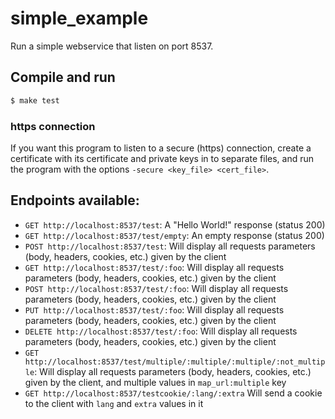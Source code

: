 # simple_example

Run a simple webservice that listen on port 8537.

## Compile and run

```bash
$ make test
```

### https connection

If you want this program to listen to a secure (https) connection, create a certificate with its certificate and private keys in to separate files, and run the program with the options `-secure <key_file> <cert_file>`.

## Endpoints available:

- `GET http://localhost:8537/test`: A "Hello World!" response (status 200)
- `GET http://localhost:8537/test/empty`: An empty response (status 200)
- `POST http://localhost:8537/test`: Will display all requests parameters (body, headers, cookies, etc.) given by the client
- `GET http://localhost:8537/test/:foo`: Will display all requests parameters (body, headers, cookies, etc.) given by the client
- `POST http://localhost:8537/test/:foo`: Will display all requests parameters (body, headers, cookies, etc.) given by the client
- `PUT http://localhost:8537/test/:foo`: Will display all requests parameters (body, headers, cookies, etc.) given by the client
- `DELETE http://localhost:8537/test/:foo`: Will display all requests parameters (body, headers, cookies, etc.) given by the client
- `GET http://localhost:8537/test/multiple/:multiple/:multiple/:not_multiple`: Will display all requests parameters (body, headers, cookies, etc.) given by the client, and multiple values in `map_url:multiple` key
- `GET http://localhost:8537/testcookie/:lang/:extra` Will send a cookie to the client with `lang` and `extra` values in it
